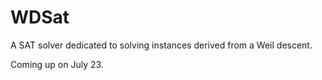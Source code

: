 # WDSat
A SAT solver dedicated to solving instances derived from a Weil descent.

Coming up on July 23.
